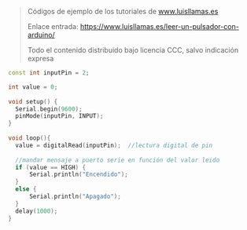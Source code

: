 > Códigos de ejemplo de los tutoriales de www.luisllamas.es
>
> Enlace entrada: https://www.luisllamas.es/leer-un-pulsador-con-arduino/
>
> Todo el contenido distribuido bajo licencia CCC, salvo indicación expresa

```cpp
const int inputPin = 2;

int value = 0;
 
void setup() {
  Serial.begin(9600);
  pinMode(inputPin, INPUT);
}
 
void loop(){
  value = digitalRead(inputPin);  //lectura digital de pin
 
  //mandar mensaje a puerto serie en función del valor leido
  if (value == HIGH) {
      Serial.println("Encendido");
  }
  else {
      Serial.println("Apagado");
  }
  delay(1000);
}
```